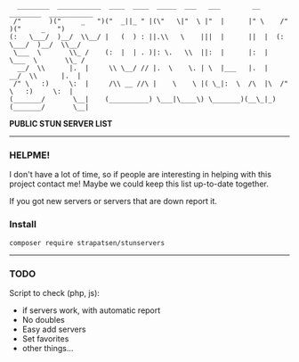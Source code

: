 ``` 
  ________  ___________  ____  ____  _____  ___   ___        __      ________  ___________
 /"       )("     _   ")("  _||_ " |(\"   \|"  \ |"  |      |" \    /"       )("     _   ") 
(:   \___/  )__/  \\__/ |   (  ) : ||.\\   \    |||  |      ||  |  (:   \___/  )__/  \\__/  
 \___  \       \\_ /    (:  |  | . )|: \.   \\  ||:  |      |:  |   \___  \       \\_ /     
  __/  \\      |.  |     \\ \__/ // |.  \    \. | \  |___   |.  |    __/  \\      |.  |     
 /" \   :)     \:  |     /\\ __ //\ |    \    \ |( \_|:  \  /\  |\  /" \   :)     \:  |     
(_______/       \__|    (__________) \___|\____\) \_______)(__\_|_)(_______/       \__|     
```
 <b>PUBLIC STUN SERVER LIST</b>
________

### HELPME!
I don't have a lot of time, so if people are interesting in helping with this project contact me!
Maybe we could keep this list up-to-date together.

If you got new servers or servers that are down report it. <br>

### Install
```
composer require strapatsen/stunservers
```

________
### TODO
Script to check (php, js):
 - if servers work, with automatic report
 - No doubles
 - Easy add servers
 - Set favorites
 - other things...


